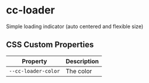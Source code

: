 # cc-loader

Simple loading indicator (auto centered and flexible size)

## CSS Custom Properties

| Property            | Description |
|---------------------|-------------|
| `--cc-loader-color` | The color   |
